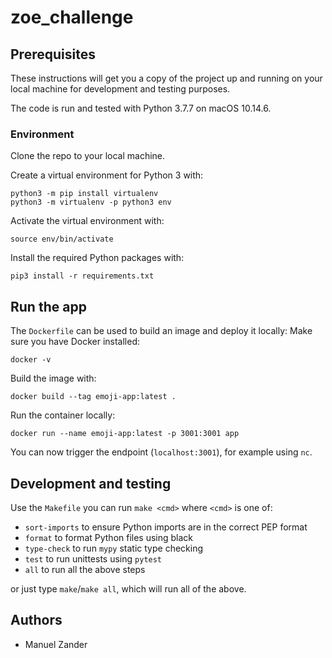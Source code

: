 # zoe_challenge

## Prerequisites

These instructions will get you a copy of the project up and running on your local machine for development and testing purposes.

The code is run and tested with Python 3.7.7 on macOS 10.14.6.

### Environment

Clone the repo to your local machine.

Create a virtual environment for Python 3 with:

    python3 -m pip install virtualenv
    python3 -m virtualenv -p python3 env

Activate the virtual environment with:

    source env/bin/activate

Install the required Python packages with:

    pip3 install -r requirements.txt


## Run the app

The `Dockerfile` can be used to build an image and deploy it locally:
Make sure you have Docker installed:

    docker -v
    
Build the image with:

    docker build --tag emoji-app:latest .
    
Run the container locally:
    
    docker run --name emoji-app:latest -p 3001:3001 app
    
You can now trigger the endpoint (`localhost:3001`), for example using `nc`.

<!-- TODO -->
<!-- Include usage info -->

## Development and testing

Use the `Makefile` you can run `make <cmd>` where `<cmd>` is one of:

* `sort-imports` to ensure Python imports are in the correct PEP format
* `format` to format Python files using black
* `type-check` to run `mypy` static type checking
* `test` to run unittests using `pytest`
* `all` to run all the above steps

or just type `make`/`make all`, which will run all of the above.

## Authors

* Manuel Zander